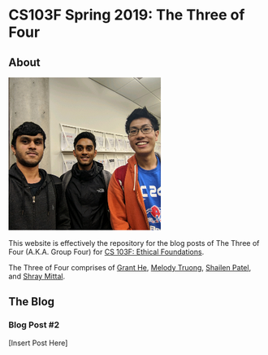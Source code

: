 # CS103F Spring 2019: The Three of Four


## About


![The Three of Four Group Photo](https://github.com/grant-he/CS103F/blob/master/Group%204%20(300x300).png)


This website is effectively the repository for the blog posts of The Three of Four (A.K.A. Group Four) for [CS 103F: Ethical Foundations](https://www.cs.utexas.edu/~ans/classes/cs103f/).

The Three of Four comprises of [Grant He](https://github.com/grant-he/), [Melody Truong](https://github.com/melxtru/), [Shailen Patel](https://github.com/shailenpatel1/), and [Shray Mittal](https://github.com/shraymittal/).


## The Blog

### Blog Post #2

[Insert Post Here]
